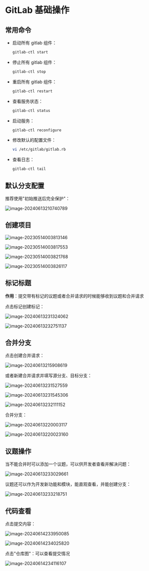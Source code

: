 # GitLab 基础操作

## 常用命令

- 启动所有 gitlab 组件：

  ```sh
  gitlab-ctl start
  ```

- 停止所有 gitlab 组件：

  ```sh
  gitlab-ctl stop
  ```

- 重启所有 gitlab 组件：

  ```sh
  gitlab-ctl restart  
  ```

- 查看服务状态：

  ```sh
  gitlab-ctl status
  ```

- 启动服务：

  ```sh
  gitlab-ctl reconfigure
  ```

- 修改默认的配置文件：

  ```sh
  vi /etc/gitlab/gitlab.rb 
  ```

- 查看日志：

  ```sh
  gitlab-ctl tail
  ```

## 默认分支配置

推荐使用"初始推送后完全保护"：

![image-20240613210740789](https://cdn.jsdelivr.net/gh/letengzz/tc2/img202406132107555.png)

## 创建项目

![image-20230514003813146](https://cdn.jsdelivr.net/gh/letengzz/Two-C@main/img/Java/202305140107243.png)

![image-20230514003817553](https://cdn.jsdelivr.net/gh/letengzz/Two-C@main/img/Java/202305140107096.png)

![image-20230514003821768](https://cdn.jsdelivr.net/gh/letengzz/Two-C@main/img/Java/202305140106782.png)

![image-20230514003826117](https://cdn.jsdelivr.net/gh/letengzz/Two-C@main/img/Java/202305140106428.png)

## 标记标题

**作用**：提交带有标记的议题或者合并请求的时候能够收到议题和合并请求

点击标记创建标记：

![image-20240613231324062](https://cdn.jsdelivr.net/gh/letengzz/tc2/img202406132313394.png)

![image-20240613232751137](https://cdn.jsdelivr.net/gh/letengzz/tc2/img202406132327061.png)

## 合并分支

点击创建合并请求：

![image-20240613215908619](https://cdn.jsdelivr.net/gh/letengzz/tc2/img202406132159564.png)

或者新建合并请求并填写源分支、目标分支：

![image-20240613231527559](https://cdn.jsdelivr.net/gh/letengzz/tc2/img202406132315686.png)

![image-20240613231545306](https://cdn.jsdelivr.net/gh/letengzz/tc2/img202406132315395.png)

![image-20240613232111152](https://cdn.jsdelivr.net/gh/letengzz/tc2/img202406132321272.png)

合并分支：

![image-20240613220003117](https://cdn.jsdelivr.net/gh/letengzz/tc2/img202406132200979.png)

![image-20240613220023160](https://cdn.jsdelivr.net/gh/letengzz/tc2/img202406132200931.png)

## 议题操作

当不能合并时可以添加一个议题，可以供开发者查看并解决问题：

![image-20240613233029661](https://cdn.jsdelivr.net/gh/letengzz/tc2/img202406132330145.png)

议题还可以作为开发新功能和模块，能直观查看，并能创建分支：

![image-20240613233218751](https://cdn.jsdelivr.net/gh/letengzz/tc2/img202406132332151.png)

## 代码查看

点击提交内容：

![image-20240614233950085](https://cdn.jsdelivr.net/gh/letengzz/tc2/img202406142339838.png)

![image-20240614234025820](https://cdn.jsdelivr.net/gh/letengzz/tc2/img202406142340679.png)

点击"仓库图"：可以查看提交情况

![image-20240614234116107](https://cdn.jsdelivr.net/gh/letengzz/tc2/img202406142341230.png)
